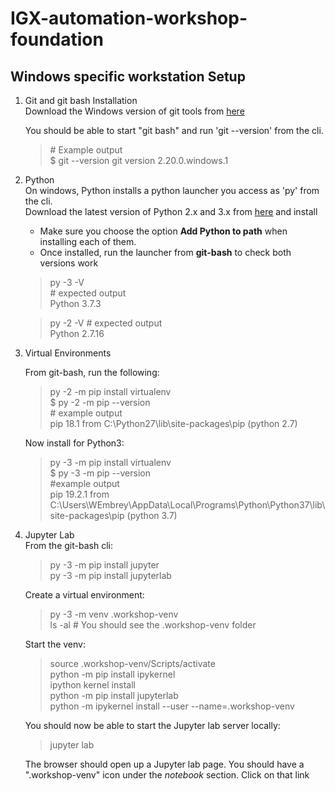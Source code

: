 # IGX-automation-workshop-foundation

## Windows specific workstation Setup

1. Git and git bash Installation  
   Download the Windows version of git tools from [here](https://git-scm.com/downloads)

   You should be able to start "git bash" and run 'git --version' from the cli.  
   > \# Example output  
    $ git --version
    git version 2.20.0.windows.1


2. Python  
   On windows, Python installs a python launcher you access as 'py' from the cli.  
   Download the latest version of Python 2.x and 3.x from [here](https://www.python.org/downloads/) and install
   * Make sure you choose the option **Add Python to path** when installing each of them.  
   * Once installed, run the launcher from **git-bash** to check both versions work  
   > py -3 -V  
    \# expected output  
    Python 3.7.3  

   > py -2 -V
    \# expected output  
    Python 2.7.16

3. Virtual Environments

   From git-bash, run the following:  
   > py -2 -m pip install virtualenv  
   > $ py -2 -m pip --version  
   > \# example output  
   > pip 18.1 from C:\Python27\lib\site-packages\pip (python 2.7)  

   Now install for Python3:  
   > py -3 -m pip install virtualenv  
   > $ py -3 -m pip --version  
   > \#example output  
   > pip 19.2.1 from C:\Users\WEmbrey\AppData\Local\Programs\Python\Python37\lib\site-packages\pip (python 3.7)

4. Jupyter Lab  
   From the git-bash cli:  
   > py -3 -m pip install jupyter  
   > py -3 -m pip install jupyterlab  


   Create a virtual environment:  
   > py -3 -m venv .workshop-venv  
   > ls -al \# You should see the .workshop-venv folder  

   Start the venv:  
   > source .workshop-venv/Scripts/activate  
   > python -m pip install ipykernel  
   > ipython kernel install  
   > python -m pip install jupyterlab  
   > python -m ipykernel install --user --name=.workshop-venv  

   You should now be able to start the Jupyter lab server locally:  
   > jupyter lab  

   The browser should open up a Jupyter lab page.
   You should have a ".workshop-venv" icon under the *notebook* section.
   Click on that link
